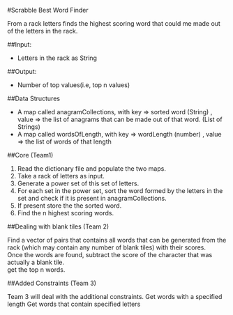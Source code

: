 #Scrabble Best Word Finder

From a rack letters finds the highest scoring word that could me made out of the letters in the rack.

##Input:

-   Letters in the rack as String

##Output:

-   Number of top values(i.e, top n values)


##Data Structures

- A map called anagramCollections, with key => sorted word (String) , value => the list of anagrams that can be made out of that word. (List of Strings)
- A map called wordsOfLength, with key => wordLength (number) , value => the list of words of that length


##Core (Team1)

1. Read the dictionary file and populate the two maps.
2. Take a rack of letters as input.
3. Generate a power set of this set of letters.
4. For each set in the power set, sort the word formed by the letters in the set and check if it is present in anagramCollections.
5. If present store the the sorted word.
6. Find the n highest scoring words.


##Dealing with blank tiles (Team 2)

Find a vector of pairs that contains all words that can be generated from the rack (which may contain any number of blank tiles) with their scores.<br />
Once the words are found, subtract the score of the character that was actually a blank tile.<br />
get the top n words.

##Added Constraints (Team 3)

Team 3 will deal with the additional constraints.
Get words with a specified length
Get words that contain specified letters